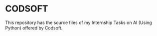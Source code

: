 # CODSOFT
This repository has the source files of my Internship Tasks on AI (Using Python) offered by Codsoft.
